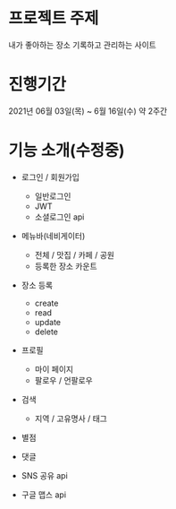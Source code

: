 # 프로젝트 주제
내가 좋아하는 장소 기록하고 관리하는 사이트

# 진행기간
2021년 06월 03일(목) ~ 6월 16일(수) 약 2주간


# 기능 소개(수정중)
- 로그인 / 회원가입
  - 일반로그인
  - JWT
  - 소셜로그인 api

- 메뉴바(네비게이터)
  - 전체 / 맛집 / 카페 / 공원
  - 등록한 장소 카운트

- 장소 등록
  - create
  - read
  - update
  - delete

- 프로필
  - 마이 페이지
  - 팔로우 / 언팔로우

- 검색
  - 지역 / 고유명사 / 태그

- 별점

- 댓글

- SNS 공유 api

- 구글 맵스 api

